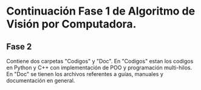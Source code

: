 # Continuación Fase 1 de Algoritmo de Visión por Computadora.

## Fase 2

Contiene dos carpetas "Codigos" y "Doc".
En "Codigos" estan los codigos en Python y C++ con implementación de POO y programación multi-hilos.
En "Doc" se tienen los archivos referentes a guías, manuales y documentación en general.

